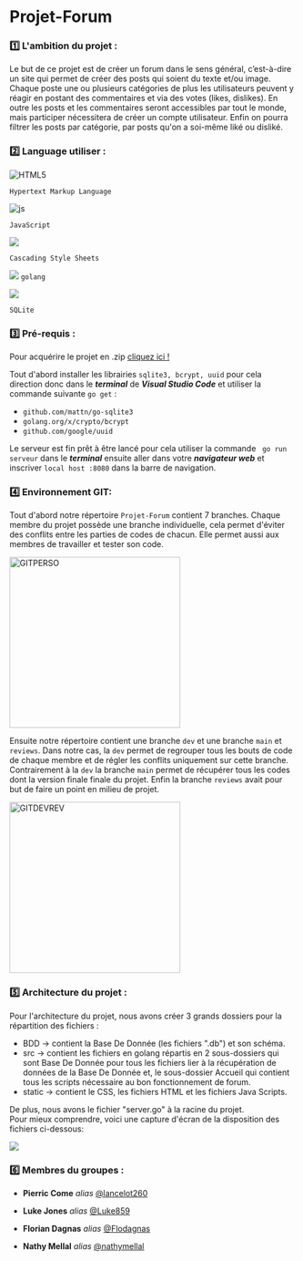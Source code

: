 
# Projet-Forum

### :one: L'ambition du projet : 

Le but de ce projet est de créer un forum dans le sens général, c’est-à-dire un site qui permet de créer des posts qui soient du texte et/ou image. Chaque poste une ou plusieurs catégories de plus les utilisateurs peuvent y réagir en postant des commentaires et via des votes (likes, dislikes). En outre les posts et les commentaires seront accessibles par tout le monde, mais participer nécessitera de créer un compte utilisateur. Enfin on pourra filtrer les posts par catégorie, par posts qu'on a soi-même liké ou disliké.


### :two: Language utiliser :

<img alt="HTML5" src="https://img.shields.io/badge/html5-%23E34F26.svg?style=for-the-badge&logo=html5&logoColor=white%22/%3E"/> 

``Hypertext Markup Language``

<img alt="js" src="https://img.shields.io/badge/JavaScript-323330?style=for-the-badge&logo=javascript&logoColor=F7DF1E"/>

``JavaScript``

<img src="https://img.shields.io/badge/CSS-239120?&style=for-the-badge&logo=css3&logoColor=white"/>

``Cascading Style Sheets``

<img src="https://img.shields.io/badge/Go-00ADD8?style=for-the-badge&logo=go&logoColor=white
"/>
``golang``

<img src="https://img.shields.io/badge/SQLite-07405E?style=for-the-badge&logo=sqlite&logoColor=white"/> 

``SQLite``

### :three: Pré-requis :
Pour acquérire le projet en .zip [cliquez ici !](https://github.com/Luke859/Projet-Forum/archive/refs/heads/main.zip)

Tout d'abord installer les librairies ``sqlite3, bcrypt, uuid`` pour cela direction donc  dans le ***terminal*** de ***Visual Studio Code*** et utiliser la commande suivante ``go get`` :
* ``github.com/mattn/go-sqlite3``
* ``golang.org/x/crypto/bcrypt``
* ``github.com/google/uuid``


Le serveur est fin prêt à être lancé pour cela utiliser la commande `` go run serveur`` dans le ***terminal*** ensuite aller dans votre ***navigateur web*** et inscriver ``local host :8080`` dans la barre de navigation.
### :four: Environnement GIT:
Tout d'abord notre répertoire ``Projet-Forum`` contient 7 branches. Chaque membre du projet possède une branche individuelle, cela permet d'éviter des conflits entre les parties de codes de chacun. Elle permet aussi aux membres de travailler et tester son code.
 
<img width="300" alt="GITPERSO" src="https://user-images.githubusercontent.com/72868466/123279556-3f192800-d508-11eb-98cc-4b93b07ff61f.png">
<br>

Ensuite notre répertoire contient une branche ``dev`` et une branche ``main`` et ``reviews``. Dans notre cas, la ``dev`` permet de regrouper tous les bouts de code de chaque membre et de régler les conflits uniquement sur cette branche. Contrairement à la ``dev`` la branche ``main`` permet de récupérer tous les codes dont la version finale finale du projet. Enfin la branche ``reviews`` avait pour but de faire un point en milieu de projet.

 <img width="300" alt="GITDEVREV" src="https://user-images.githubusercontent.com/72868466/123381824-84ce0300-d591-11eb-957f-06b66605fa4c.png">
<br>

### :five: Architecture du projet :

Pour l'architecture du projet, nous avons créer 3 grands dossiers pour la répartition des fichiers :    
* BDD → contient la Base De Donnée (les fichiers ".db") et son schéma.     
* src → contient les fichiers en golang répartis en 2 sous-dossiers qui sont Base De Donnée pour tous les fichiers lier à la récupération de données de la Base De Donnée et, le sous-dossier Accueil qui contient tous les scripts nécessaire au bon fonctionnement de forum.     
* static → contient le CSS, les fichiers HTML et les fichiers Java Scripts.     

De plus, nous avons le fichier "server.go" à la racine du projet.   
Pour mieux comprendre, voici une capture d'écran de la disposition des fichiers ci-dessous:      

<img src="https://cdn.discordapp.com/attachments/754974960845324309/859418457091211274/Screenshot_from_2021-06-29_14-40-12.png">

### :six: Membres du groupes :

* **Pierric Come** _alias_ [@lancelot260](https://github.com/lancelot260)

* **Luke Jones** _alias_ [@Luke859](https://github.com/Luke859)

* **Florian Dagnas** _alias_ [@Flodagnas](https://github.com/Flodagnas)

* **Nathy Mellal** _alias_ [@nathymellal](https://github.com/nathymellal)



